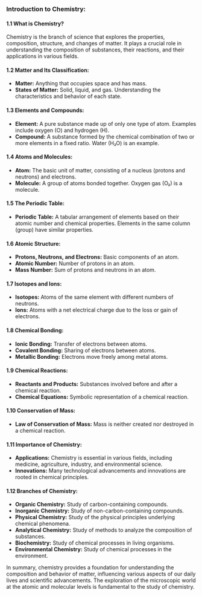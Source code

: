 ### Introduction to Chemistry:

#### 1.1 What is Chemistry?
Chemistry is the branch of science that explores the properties, composition, structure, and changes of matter. It plays a crucial role in understanding the composition of substances, their reactions, and their applications in various fields.

#### 1.2 Matter and Its Classification:
- **Matter:** Anything that occupies space and has mass.
- **States of Matter:** Solid, liquid, and gas. Understanding the characteristics and behavior of each state.

#### 1.3 Elements and Compounds:
- **Element:** A pure substance made up of only one type of atom. Examples include oxygen (O) and hydrogen (H).
- **Compound:** A substance formed by the chemical combination of two or more elements in a fixed ratio. Water (H₂O) is an example.

#### 1.4 Atoms and Molecules:
- **Atom:** The basic unit of matter, consisting of a nucleus (protons and neutrons) and electrons.
- **Molecule:** A group of atoms bonded together. Oxygen gas (O₂) is a molecule.

#### 1.5 The Periodic Table:
- **Periodic Table:** A tabular arrangement of elements based on their atomic number and chemical properties. Elements in the same column (group) have similar properties.

#### 1.6 Atomic Structure:
- **Protons, Neutrons, and Electrons:** Basic components of an atom.
- **Atomic Number:** Number of protons in an atom.
- **Mass Number:** Sum of protons and neutrons in an atom.

#### 1.7 Isotopes and Ions:
- **Isotopes:** Atoms of the same element with different numbers of neutrons.
- **Ions:** Atoms with a net electrical charge due to the loss or gain of electrons.

#### 1.8 Chemical Bonding:
- **Ionic Bonding:** Transfer of electrons between atoms.
- **Covalent Bonding:** Sharing of electrons between atoms.
- **Metallic Bonding:** Electrons move freely among metal atoms.

#### 1.9 Chemical Reactions:
- **Reactants and Products:** Substances involved before and after a chemical reaction.
- **Chemical Equations:** Symbolic representation of a chemical reaction.

#### 1.10 Conservation of Mass:
- **Law of Conservation of Mass:** Mass is neither created nor destroyed in a chemical reaction.

#### 1.11 Importance of Chemistry:
- **Applications:** Chemistry is essential in various fields, including medicine, agriculture, industry, and environmental science.
- **Innovations:** Many technological advancements and innovations are rooted in chemical principles.

#### 1.12 Branches of Chemistry:
- **Organic Chemistry:** Study of carbon-containing compounds.
- **Inorganic Chemistry:** Study of non-carbon-containing compounds.
- **Physical Chemistry:** Study of the physical principles underlying chemical phenomena.
- **Analytical Chemistry:** Study of methods to analyze the composition of substances.
- **Biochemistry:** Study of chemical processes in living organisms.
- **Environmental Chemistry:** Study of chemical processes in the environment.

In summary, chemistry provides a foundation for understanding the composition and behavior of matter, influencing various aspects of our daily lives and scientific advancements. The exploration of the microscopic world at the atomic and molecular levels is fundamental to the study of chemistry.
